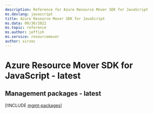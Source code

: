 ```yaml
---
description: Reference for Azure Resource Mover SDK for JavaScript
ms.devlang: javascript
title: Azure Resource Mover SDK for JavaScript
ms.data: 09/30/2022
ms.topic: reference
ms.author: jeffish
ms.service: resourcemover
author: xirzec
---
```

# Azure Resource Mover SDK for JavaScript - latest

## Management packages - latest
[!INCLUDE [mgmt-packages](resource-mover-mgmt-index.md)]